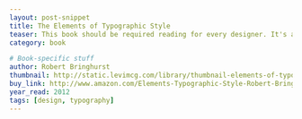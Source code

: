 ```yaml
---
layout: post-snippet
title: The Elements of Typographic Style
teaser: This book should be required reading for every designer. It's a bit dry at times, but an invaluable resource—the first place I go if I have a question about type.
category: book

# Book-specific stuff
author: Robert Bringhurst
thumbnail: http://static.levimcg.com/library/thumbnail-elements-of-typographic-style.png
buy_link: http://www.amazon.com/Elements-Typographic-Style-Robert-Bringhurst/dp/0881791326
year_read: 2012
tags: [design, typography]
---
```

